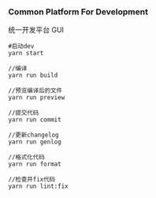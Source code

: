 ### Common Platform For Development

统一开发平台 GUI

```text
#启动dev
yarn start

//编译
yarn run build 

//预览编译后的文件
yarn run preview

//提交代码
yarn run commit

//更新changelog
yarn run genlog

//格式化代码
yarn run format

//检查并fix代码
yarn run lint:fix
```